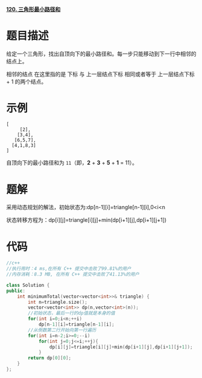 #### [120. 三角形最小路径和](https://leetcode-cn.com/problems/triangle/)

# 题目描述

给定一个三角形，找出自顶向下的最小路径和。每一步只能移动到下一行中相邻的结点上。

相邻的结点 在这里指的是 下标 与 上一层结点下标 相同或者等于 上一层结点下标 + 1 的两个结点。

# 示例

```
[
     [2],
    [3,4],
   [6,5,7],
  [4,1,8,3]
]
```

自顶向下的最小路径和为 `11`（即，**2** + **3** + **5** + **1** = 11）。



# 题解

采用动态规划的解法，初始状态为:dp\[n-1][i]=triangle\[n-1][i],0<i<n

状态转移方程为：dp\[i][j]=triangle\[i][j]+min(dp\[i+1][j],dp\[i+1][j+1])

# 代码

```c++
//c++
//执行用时：4 ms,在所有 C++ 提交中击败了99.81%的用户
//内存消耗：8.3 MB, 在所有 C++ 提交中击败了41.13%的用户

class Solution {
public:
    int minimumTotal(vector<vector<int>>& triangle) {
        int n=triangle.size();
        vector<vector<int>> dp(n,vector<int>(n));
        //初始状态，最后一行的dp值就是本身的值
        for(int i=0;i<n;++i)
            dp[n-1][i]=triangle[n-1][i];
        //从倒数第二行开始向第一行遍历
        for(int i=n-2;i>=0;--i)
            for(int j=0;j<=i;++j){
                dp[i][j]=triangle[i][j]+min(dp[i+1][j],dp[i+1][j+1]);
            }
        return dp[0][0];
    }
};
```

